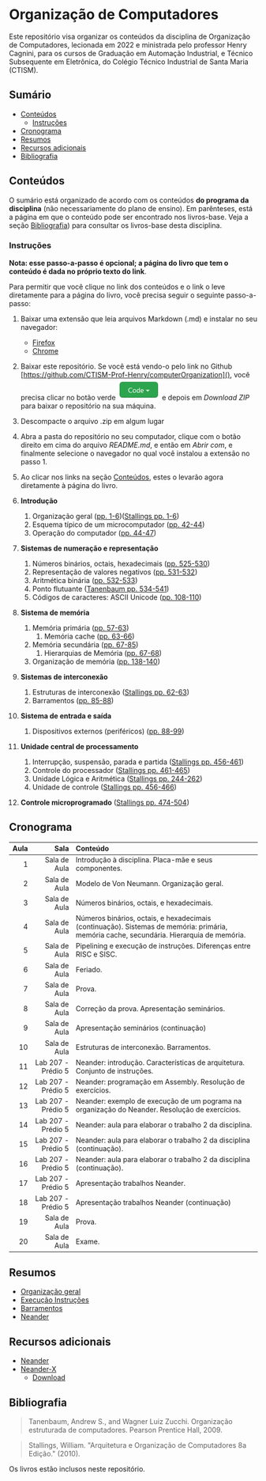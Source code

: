 # Organização de Computadores

Este repositório visa organizar os conteúdos da disciplina de Organização de Computadores, lecionada em 2022 e ministrada pelo professor Henry Cagnini, 
para os cursos de Graduação em Automação Industrial, e Técnico Subsequente em Eletrônica, do Colégio Técnico Industrial de Santa Maria (CTISM).

## Sumário

* [Conteúdos](#conteúdos)
    * [Instruções](#instruções)
* [Cronograma](#cronograma)
* [Resumos](#resumos)
* [Recursos adicionais](#recursos-adicionais)
* [Bibliografia](#bibliografia)

## Conteúdos

O sumário está organizado de acordo com os conteúdos **do programa da disciplina** 
(não necessariamente do plano de ensino). Em parênteses, está a página em que o conteúdo pode ser encontrado nos livros-base. Veja a seção [Bibliografia](#Bibliografia)) para consultar os livros-base desta disciplina.


### Instruções

**Nota: esse passo-a-passo é opcional; a página do livro que tem o conteúdo é dada no próprio texto do link**.

Para permitir que você clique no link dos conteúdos e o link o leve diretamente para a página do livro, você precisa seguir o seguinte passo-a-passo:

1. Baixar uma extensão que leia arquivos Markdown (.md) e instalar no seu navegador:
   * [Firefox](https://addons.mozilla.org/pt-BR/firefox/addon/markdown-viewer-webext/)
   * [Chrome](https://chrome.google.com/webstore/detail/markdown-viewer/ckkdlimhmcjmikdlpkmbgfkaikojcbjk)
2. Baixar este repositório. Se você está vendo-o pelo link no Github [https://github.com/CTISM-Prof-Henry/computerOrganization](), você precisa clicar no botão verde <img src="imagens/code_button.png"> e depois em _Download ZIP_ para baixar o repositório na sua máquina.
3. Descompacte o arquivo .zip em algum lugar
4. Abra a pasta do repositório no seu computador, clique com o botão direito em cima do arquivo _README.md_, e então em _Abrir com_, e finalmente selecione o navegador no qual você instalou a extensão no passo 1. 
5. Ao clicar nos links na seção [Conteúdos](#conteúdos), estes o levarão agora diretamente à página do livro.

1. **Introdução**
    1. Organização geral (<a href="tanenbaum.pdf#page=20">pp. 1-6</a>)(<a href="stallings.pdf#page=22">Stallings pp. 1-6</a>)
    2. Esquema típico de um microcomputador (<a href="tanenbaum.pdf#page=61">pp. 42-44</a>)
    3. Operação do computador (<a href="tanenbaum.pdf#page=63">pp. 44-47</a>)

2. **Sistemas de numeração e representação**
    1. Números binários, octais, hexadecimais (<a href="tanenbaum.pdf#page=544">pp. 525-530</a>)
    2. Representação de valores negativos (<a href="tanenbaum.pdf#page=550">pp. 531-532</a>)
    3. Aritmética binária (<a href="tanenbaum.pdf#page=551">pp. 532-533</a>)
    4. Ponto flutuante (<a href="tanenbaum.pdf#page=553">Tanenbaum pp. 534-541</a>)<!--(<a href="stallings.pdf#page=283">Stallings pp. 262-275</a>)-->
    5. Códigos de caracteres: ASCII Unicode (<a href="tanenbaum.pdf#page=127">pp. 108-110</a>)

3. **Sistema de memória**
    1. Memória primária (<a href="tanenbaum.pdf#page=76">pp. 57-63</a>)
        1. Memória cache (<a href="tanenbaum.pdf#page=82">pp. 63-66</a>)
    2. Memória secundária (<a href="tanenbaum.pdf#page=86">pp. 67-85</a>)
        1. Hierarquias de Memória (<a href="tanenbaum.pdf#page=86">pp. 67-68</a>)
    3. Organização de memória (<a href="tanenbaum.pdf#page=157">pp. 138-140</a>) 
    <!--4. Memória virtual (<a href="tanenbaum.pdf#page=364">pp. 345-365</a>)-->

4. **Sistemas de interconexão**
    1. Estruturas de interconexão <!--(<a href="tanenbaum.pdf#page=506">pp. 487-489</a>)-->(<a href="stallings.pdf#page=83">Stallings pp. 62-63</a>)
    2. Barramentos (<a href="tanenbaum.pdf#page=104">pp. 85-88</a>) 

5. **Sistema de entrada e saída**
    1. Dispositivos externos (periféricos) (<a href="tanenbaum.pdf#page=107">pp. 88-99</a>) 

6. **Unidade central de processamento**
    1. Interrupção, suspensão, parada e partida (<a href="stallings.pdf#page=477">Stallings pp. 456-461</a>)
    2. Controle do processador (<a href="stallings.pdf#page=482">Stallings pp. 461-465</a>) 
    <!--2. Registradores (<a href="tanenbaum.pdf#page=152">pp. 133-137</a>)-->
    3. Unidade Lógica e Aritmética <!--(<a href="tanenbaum.pdf#page=149">Tanenbaum pp. 130-132</a>)-->(<a href="stallings.pdf#page=265">Stallings pp. 244-262</a>)
    4. Unidade de controle (<a href="stallings.pdf#page=477">Stallings pp. 456-466</a>)

7. **Controle microprogramado** (<a href="stallings.pdf#page=495">Stallings pp. 474-504</a>)


## Cronograma 

| Aula |               Sala | Conteúdo |
|-----:|-------------------:|:---------|
|    1 |       Sala de Aula | Introdução à disciplina. Placa-mãe e seus componentes. |
|    2 |       Sala de Aula | Modelo de Von Neumann. Organização geral. |
|    3 |       Sala de Aula | Números binários, octais, e hexadecimais. |
|    4 |       Sala de Aula | Números binários, octais, e hexadecimais (continuação). Sistemas de memória: primária, memória cache, secundária. Hierarquia de memória. |
|    5 |       Sala de Aula | Pipelining e execução de instruções. Diferenças entre RISC e SISC. |
|    6 |       Sala de Aula | Feriado. |
|    7 |       Sala de Aula | Prova. |
|    8 |       Sala de Aula | Correção da prova. Apresentação seminários. |
|    9 |       Sala de Aula | Apresentação seminários (continuação) |
|   10 |       Sala de Aula | Estruturas de interconexão. Barramentos. |
|   11 | Lab 207 - Prédio 5 | Neander: introdução. Características de arquitetura. Conjunto de instruções. |
|   12 | Lab 207 - Prédio 5 | Neander: programação em Assembly. Resolução de exercícios. |
|   13 | Lab 207 - Prédio 5 | Neander: exemplo de execução de um pograma na organização do Neander. Resolução de exercícios. |
|   14 | Lab 207 - Prédio 5 | Neander: aula para elaborar o trabalho 2 da disciplina. |
|   15 | Lab 207 - Prédio 5 | Neander: aula para elaborar o trabalho 2 da disciplina (continuação). |
|   16 | Lab 207 - Prédio 5 | Neander: aula para elaborar o trabalho 2 da disciplina (continuação). |
|   17 | Lab 207 - Prédio 5 | Apresentação trabalhos Neander. |
|   18 | Lab 207 - Prédio 5 | Apresentação trabalhos Neander (continuação) |
|   19 |       Sala de Aula | Prova. |
|   20 |       Sala de Aula | Exame. |


## Resumos

* [Organização geral](resumos/organização_geral.md)
* [Execução Instruções](resumos/execução_instruções.md)
* [Barramentos](resumos/barramentos.md)
* [Neander](neander/README.md)

## Recursos adicionais

* [Neander](http://www.inf.ufrgs.br/arq/wiki/doku.php?id=neander)
* [Neander-X](https://dcc.ufrj.br/~gabriel/neander.php)
    * [Download](https://sourceforge.net/projects/neander-x)

## Bibliografia

> Tanenbaum, Andrew S., and Wagner Luiz Zucchi. Organização estruturada de computadores. Pearson Prentice Hall, 2009.

> Stallings, William. "Arquitetura e Organização de Computadores 8a Edição." (2010).

Os livros estão inclusos neste repositório.